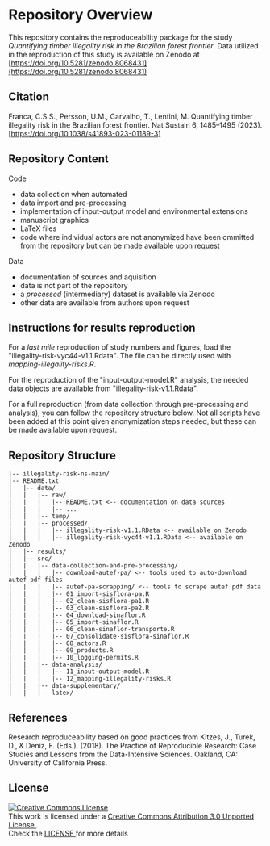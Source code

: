 # Repository Overview
This repository contains the reproduceability package for the study *Quantifying timber illegality risk in the Brazilian forest frontier*. Data utilized in the reproduction of this study is available on Zenodo at [https://doi.org/10.5281/zenodo.8068431](https://doi.org/10.5281/zenodo.8068431)

## Citation
Franca, C.S.S., Persson, U.M., Carvalho, T., Lentini, M. Quantifying timber illegality risk in the Brazilian forest frontier. Nat Sustain 6, 1485–1495 (2023). [https://doi.org/10.1038/s41893-023-01189-3]

## Repository Content 

Code
- data collection when automated
- data import and pre-processing
- implementation of input-output model and environmental extensions
- manuscript graphics 
- LaTeX files
- code where individual actors are not anonymized have been ommitted from the repository but can be made available upon request

Data 
- documentation of sources and aquisition
- data is not part of the repository 
- a *processed* (intermediary) dataset is available via Zenodo 
- other data are available from authors upon request 

## Instructions for results reproduction

For a *last mile* reproduction of study numbers and figures, load the "illegality-risk-vyc44-v1.1.Rdata". The file can be directly used with *mapping-illegality-risks.R*.

For the reproduction of the "input-output-model.R" analysis, the needed data objects are available from "illegality-risk-v1.1.Rdata".

For a full reproduction (from data collection through pre-processing and analysis), you can follow the repository structure below. Not all scripts have been added at this point given anonymization steps needed, but these can be made available upon request.

## Repository Structure

```
|-- illegality-risk-ns-main/
|-- README.txt
|   |-- data/
|   |   |-- raw/
|   |   |   |-- README.txt <-- documentation on data sources
|   |   |   |-- ...
|   |   |-- temp/
|   |   |-- processed/
|   |   |   |-- illegality-risk-v1.1.RData <-- available on Zenodo
|   |   |   |-- illegality-risk-vyc44-v1.1.RData <-- available on Zenodo
|   |-- results/
|   |-- src/
|   |   |-- data-collection-and-pre-processing/
|   |   |   |-- download-autef-pa/ <-- tools used to auto-download autef pdf files
|   |   |   |-- autef-pa-scrapping/ <-- tools to scrape autef pdf data
|   |   |   |-- 01_import-sisflora-pa.R 
|   |   |   |-- 02_clean-sisflora-pa1.R
|   |   |   |-- 03_clean-sisflora-pa2.R
|   |   |   |-- 04_download-sinaflor.R 
|   |   |   |-- 05_import-sinaflor.R
|   |   |   |-- 06_clean-sinaflor-transporte.R 
|   |   |   |-- 07_consolidate-sisflora-sinaflor.R
|   |   |   |-- 08_actors.R 
|   |   |   |-- 09_products.R
|   |   |   |-- 10_logging-permits.R
|   |   |-- data-analysis/
|   |   |   |-- 11_input-output-model.R
|   |   |   |-- 12_mapping-illegality-risks.R
|   |   |-- data-supplementary/
|   |   |-- latex/
```

## References 

Research reproduceability based on good practices from Kitzes, J., Turek, D., & Deniz, F. (Eds.). (2018). The Practice of Reproducible Research: Case Studies and Lessons from the Data-Intensive Sciences. Oakland, CA: University of California Press. 


## License
<a rel="license" href="http://creativecommons.org/licenses/by/3.0/">
  <img alt="Creative Commons License" style="border-width:0" src="https://i.creativecommons.org/l/by/3.0/88x31.png" /> 
</a>
<br />
This work is licensed under a 
<a rel="license" href="http://creativecommons.org/licenses/by/3.0/">
  Creative Commons Attribution 3.0 Unported License
</a>.
<br />
Check the 
<a rel="license" href="https://github.com/carolsrto/illegality-risk-ns/blob/main/LICENSE">
LICENSE
</a> 
for more details
